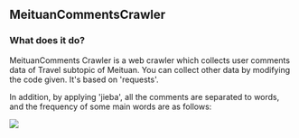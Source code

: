 ## MeituanCommentsCrawler

### What does it do?

MeituanComments Crawler is a web crawler which collects user comments data of Travel subtopic of Meituan. You can collect other data by modifying the code given. It's based on 'requests'. 

In addition, by applying 'jieba', all the comments are separated to words, and the frequency of some main words are as follows:

![](https://github.com/Rafael-Cheng/MeituanCommentsCrawler/blob/master/frequency.png)
